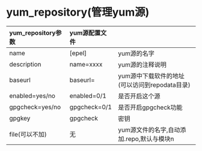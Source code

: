 # yum_repository(管理yum源)

|yum_repository参数|yum源配置文件| |
|:---|:---|:---|
|name|[epel]|yum源的名字|
|description|name=xxxx|yum源的注释说明|
|baseurl|baseurl=|yum源中下载软件的地址(可以访问到repodata目录)|
|enabled=yes/no|enabled=0/1|是否开启这个源|
|gpgcheck=yes/no|gpgcheck=0/1|是否开启gpgcheck功能|
|gpgkey|gpgcheck|密钥|
|file(可以不加)|无|yum源文件的名字,自动添加.repo,默认与模块n|